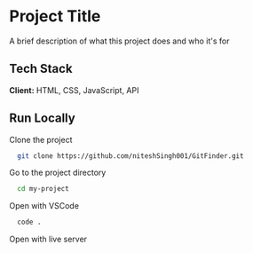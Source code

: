 # Project Title

A brief description of what this project does and who it's for

## Tech Stack

**Client:** HTML, CSS, JavaScript, API

## Run Locally

Clone the project

```bash
  git clone https://github.com/niteshSingh001/GitFinder.git
```

Go to the project directory

```bash
  cd my-project
```

Open with VSCode

```bash
  code .
```

Open with live server
